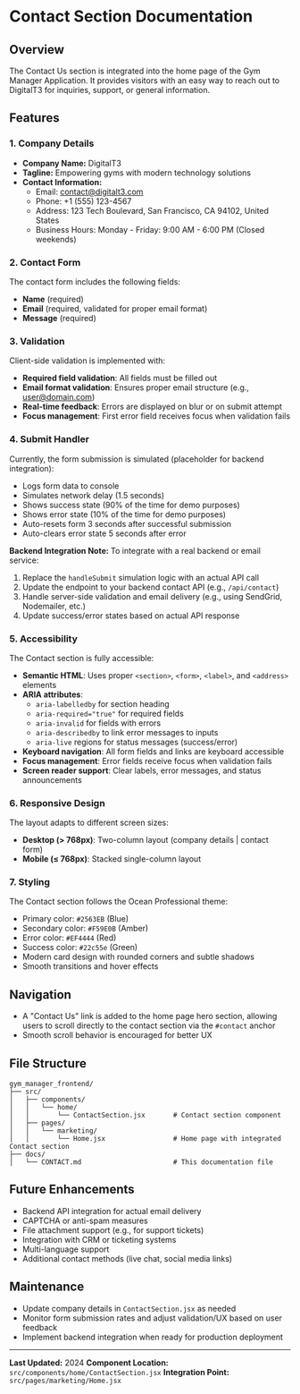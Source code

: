 # Contact Section Documentation

## Overview
The Contact Us section is integrated into the home page of the Gym Manager Application. It provides visitors with an easy way to reach out to DigitalT3 for inquiries, support, or general information.

## Features

### 1. Company Details
- **Company Name:** DigitalT3
- **Tagline:** Empowering gyms with modern technology solutions
- **Contact Information:**
  - Email: contact@digitalt3.com
  - Phone: +1 (555) 123-4567
  - Address: 123 Tech Boulevard, San Francisco, CA 94102, United States
  - Business Hours: Monday - Friday: 9:00 AM - 6:00 PM (Closed weekends)

### 2. Contact Form
The contact form includes the following fields:
- **Name** (required)
- **Email** (required, validated for proper email format)
- **Message** (required)

### 3. Validation
Client-side validation is implemented with:
- **Required field validation**: All fields must be filled out
- **Email format validation**: Ensures proper email structure (e.g., user@domain.com)
- **Real-time feedback**: Errors are displayed on blur or on submit attempt
- **Focus management**: First error field receives focus when validation fails

### 4. Submit Handler
Currently, the form submission is simulated (placeholder for backend integration):
- Logs form data to console
- Simulates network delay (1.5 seconds)
- Shows success state (90% of the time for demo purposes)
- Shows error state (10% of the time for demo purposes)
- Auto-resets form 3 seconds after successful submission
- Auto-clears error state 5 seconds after error

**Backend Integration Note:**
To integrate with a real backend or email service:
1. Replace the `handleSubmit` simulation logic with an actual API call
2. Update the endpoint to your backend contact API (e.g., `/api/contact`)
3. Handle server-side validation and email delivery (e.g., using SendGrid, Nodemailer, etc.)
4. Update success/error states based on actual API response

### 5. Accessibility
The Contact section is fully accessible:
- **Semantic HTML**: Uses proper `<section>`, `<form>`, `<label>`, and `<address>` elements
- **ARIA attributes**: 
  - `aria-labelledby` for section heading
  - `aria-required="true"` for required fields
  - `aria-invalid` for fields with errors
  - `aria-describedby` to link error messages to inputs
  - `aria-live` regions for status messages (success/error)
- **Keyboard navigation**: All form fields and links are keyboard accessible
- **Focus management**: Error fields receive focus when validation fails
- **Screen reader support**: Clear labels, error messages, and status announcements

### 6. Responsive Design
The layout adapts to different screen sizes:
- **Desktop (> 768px)**: Two-column layout (company details | contact form)
- **Mobile (≤ 768px)**: Stacked single-column layout

### 7. Styling
The Contact section follows the Ocean Professional theme:
- Primary color: `#2563EB` (Blue)
- Secondary color: `#F59E0B` (Amber)
- Error color: `#EF4444` (Red)
- Success color: `#22c55e` (Green)
- Modern card design with rounded corners and subtle shadows
- Smooth transitions and hover effects

## Navigation
- A "Contact Us" link is added to the home page hero section, allowing users to scroll directly to the contact section via the `#contact` anchor
- Smooth scroll behavior is encouraged for better UX

## File Structure
```
gym_manager_frontend/
├── src/
│   ├── components/
│   │   └── home/
│   │       └── ContactSection.jsx       # Contact section component
│   ├── pages/
│   │   └── marketing/
│   │       └── Home.jsx                 # Home page with integrated Contact section
├── docs/
│   └── CONTACT.md                       # This documentation file
```

## Future Enhancements
- Backend API integration for actual email delivery
- CAPTCHA or anti-spam measures
- File attachment support (e.g., for support tickets)
- Integration with CRM or ticketing systems
- Multi-language support
- Additional contact methods (live chat, social media links)

## Maintenance
- Update company details in `ContactSection.jsx` as needed
- Monitor form submission rates and adjust validation/UX based on user feedback
- Implement backend integration when ready for production deployment

---

**Last Updated:** 2024
**Component Location:** `src/components/home/ContactSection.jsx`
**Integration Point:** `src/pages/marketing/Home.jsx`

